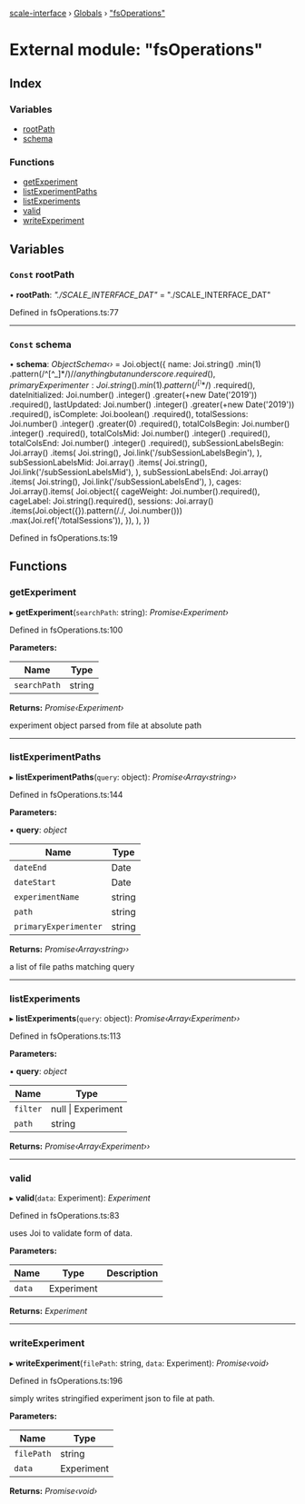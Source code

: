 [scale-interface](../README.md) › [Globals](../globals.md) › ["fsOperations"](_fsoperations_.md)

# External module: "fsOperations"

## Index

### Variables

* [rootPath](_fsoperations_.md#const-rootpath)
* [schema](_fsoperations_.md#const-schema)

### Functions

* [getExperiment](_fsoperations_.md#getexperiment)
* [listExperimentPaths](_fsoperations_.md#listexperimentpaths)
* [listExperiments](_fsoperations_.md#listexperiments)
* [valid](_fsoperations_.md#valid)
* [writeExperiment](_fsoperations_.md#writeexperiment)

## Variables

### `Const` rootPath

• **rootPath**: *"./SCALE_INTERFACE_DAT"* = "./SCALE_INTERFACE_DAT"

Defined in fsOperations.ts:77

___

### `Const` schema

• **schema**: *ObjectSchema‹›* = Joi.object({
  name: Joi.string()
    .min(1)
    .pattern(/^[^_]*$/) // anything but an underscore
    .required(),
  primaryExperimenter: Joi.string()
    .min(1)
    .pattern(/^[^_]*$/)
    .required(),
  dateInitialized: Joi.number()
    .integer()
    .greater(+new Date('2019'))
    .required(),
  lastUpdated: Joi.number()
    .integer()
    .greater(+new Date('2019'))
    .required(),
  isComplete: Joi.boolean()
    .required(),
  totalSessions: Joi.number()
    .integer()
    .greater(0)
    .required(),
  totalColsBegin: Joi.number()
    .integer()
    .required(),
  totalColsMid: Joi.number()
    .integer()
    .required(),
  totalColsEnd: Joi.number()
    .integer()
    .required(),
  subSessionLabelsBegin: Joi.array()
    .items(
      Joi.string(),
      Joi.link('/subSessionLabelsBegin'),
    ),
  subSessionLabelsMid: Joi.array()
    .items(
      Joi.string(),
      Joi.link('/subSessionLabelsMid'),
    ),
  subSessionLabelsEnd: Joi.array()
    .items(
      Joi.string(),
      Joi.link('/subSessionLabelsEnd'),
    ),
  cages: Joi.array().items(
    Joi.object({
      cageWeight: Joi.number().required(),
      cageLabel: Joi.string().required(),
      sessions: Joi.array()
        .items(Joi.object({}).pattern(/./, Joi.number()))
        .max(Joi.ref('/totalSessions')),
    }),
  ),
})

Defined in fsOperations.ts:19

## Functions

###  getExperiment

▸ **getExperiment**(`searchPath`: string): *Promise‹Experiment›*

Defined in fsOperations.ts:100

**Parameters:**

Name | Type |
------ | ------ |
`searchPath` | string |

**Returns:** *Promise‹Experiment›*

experiment object parsed from file at absolute path

___

###  listExperimentPaths

▸ **listExperimentPaths**(`query`: object): *Promise‹Array‹string››*

Defined in fsOperations.ts:144

**Parameters:**

▪ **query**: *object*

Name | Type |
------ | ------ |
`dateEnd` | Date |
`dateStart` | Date |
`experimentName` | string |
`path` | string |
`primaryExperimenter` | string |

**Returns:** *Promise‹Array‹string››*

a list of file paths matching query

___

###  listExperiments

▸ **listExperiments**(`query`: object): *Promise‹Array‹Experiment››*

Defined in fsOperations.ts:113

**Parameters:**

▪ **query**: *object*

Name | Type |
------ | ------ |
`filter` | null &#124; Experiment |
`path` | string |

**Returns:** *Promise‹Array‹Experiment››*

___

###  valid

▸ **valid**(`data`: Experiment): *Experiment*

Defined in fsOperations.ts:83

uses Joi to validate form of data.

**Parameters:**

Name | Type | Description |
------ | ------ | ------ |
`data` | Experiment |   |

**Returns:** *Experiment*

___

###  writeExperiment

▸ **writeExperiment**(`filePath`: string, `data`: Experiment): *Promise‹void›*

Defined in fsOperations.ts:196

simply writes stringified experiment json to file at path.

**Parameters:**

Name | Type |
------ | ------ |
`filePath` | string |
`data` | Experiment |

**Returns:** *Promise‹void›*
